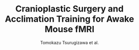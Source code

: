 ---
cat: ciel
subcat: neurophysics
bestof: false
author: Tomokazu Tsurugizawa et al.
title: Cranioplastic Surgery and Acclimation Training for Awake Mouse fMRI
journal: BIO-PROTOCOL
year: 2021
type: article
url: https -//bio-protocol.org/e3972
doi: 10.21769/BioProtoc.3972
---